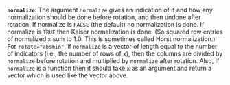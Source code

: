 **`normalize`**: The argument `normalize` gives an indication of if and how any normalization should be done before rotation, and then undone after rotation. 
If normalize is `FALSE` (the default) no normalization is done. 
If normalize is `TRUE` then Kaiser normalization is done. 
(So squared row entries of normalized `x` sum to 1.0. 
This is sometimes called Horst normalization.) 
For `rotate="absmin"`, if `normalize` is a vector of length equal to the number of indicators (i.e., the number of rows of `x`), then the columns are divided by `normalize` before rotation and multiplied by `normalize` after rotation. 
Also, If `normalize` is a function then it should take `x` as an argument and return a vector which is used like the vector above.
